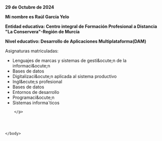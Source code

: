 <html>
	<head>
		<title> 1860755 1º commit</title>
	</head>
	<body>
		<p></p>
		<p>
			<b>29 de Octubre de 2024</b>
		</p>
		<p>
			<b>Mi nombre es Ra&uacute;l Garc&iacute;a Yelo</b>
		</p>
		<p>
			<b>Entidad educativa: Centro integral de Formaci&oacute;n Profesional a Distancia "La Conservera"-Regi&oacute;n de Murc&iacute;a</b>
		</p>
		<p>
			<b>Nivel educativo: Desarrollo de Aplicaciones Multiplataforma(DAM)</b>
		</p>
		<p> Asignaturas matriculadas: </br>
		<ul>
			<li>Lenguajes de marcas y sistemas de gesti&ocute;n de la informaci&ocute;n</li>
			<li>Bases de datos</li>
			<li>Digitalizaci&ocute;n aplicada al sistema productivo</li>
			<li>Ingl&ecute;s profesional</li>
			<li>Bases de datos</li>
			<li>Entornos de desarrollo</li>
			<li>Programaci&ocute;n</li>
			<li>Sistemas informa&acute;ticos</li>
		</ul>
	
		</p>




	</body>
</html>